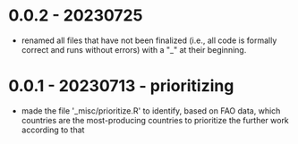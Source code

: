 # 0.0.2 - 20230725

- renamed all files that have not been finalized (i.e., all code is formally correct and runs without errors) with a "_" at their beginning.

# 0.0.1 - 20230713 - prioritizing

- made the file '_misc/prioritize.R' to identify, based on FAO data, which countries are the most-producing countries to prioritize the further work according to that
